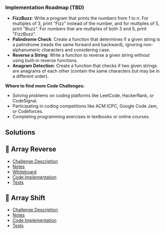 
### Implementation Roadmap (TBD)

  - **FizzBuzz**: Write a program that prints the numbers from 1 to n. For multiples of 3, print "Fizz" instead of the number, and for multiples of 5, print "Buzz". For numbers that are multiples of both 3 and 5, print "FizzBuzz".
  - **Palindrome Check**: Create a function that determines if a given string is a palindrome (reads the same forward and backward), ignoring non-alphanumeric characters and considering case.
  - **Reverse a String**: Write a function to reverse a given string without using built-in reverse functions.
  - **Anagram Detection**: Create a function that checks if two given strings are anagrams of each other (contain the same characters but may be in a different order).

  **Where to find more Code Challenges:**
  - Solving problems on coding platforms like LeetCode, HackerRank, or CodeSignal.
  - Participating in coding competitions like ACM ICPC, Google Code Jam, or Codeforces.
  - Completing programming exercises in textbooks or online courses.

## Solutions

<!-- category = data structures or code challenge -->
<!-- ## 🌟 Challenge Example Entry

  - [Challenge Description](./data_structures_and_algorithms/example_catagory/example_challenge/example_challenge_README.md) 
  - [Notes](./notes/example_challenge_notes.md)
  - [Whiteboard](./whiteboards/example_whiteboard.jpeg)
  - [Code Implementation](./data_structures_and_algorithms/example_catagory/example_challenge/example_challenge.py)
  - [Tests](./tests/test_example_challenge.py) -->

## 🌟 Array Reverse

  - [Challenge Description](./data_structures_and_algorithms/code_challenges/reverse_array/reverse_array_README.md) 
  - [Notes](./notes/reverse_array_notes.md)
  - [Whiteboard](./whiteboards/reverse_array.jpeg)
  - [Code Implementation](./data_structures_and_algorithms/code_challenges/reverse_array/reverse_array.py)
  - [Tests](./tests/test_reverse_array.py)

## 🌟 Array Shift

  - [Challenge Description](./data_structures_and_algorithms/code_challenges/array_shift/array_shift_README.md) 
  - [Notes](./notes/array_shift_notes.md)
  - [Code Implementation](./data_structures_and_algorithms/code_challenges/array_shift/array_shift.py)
  - [Tests](./tests/test_array_shift.py)